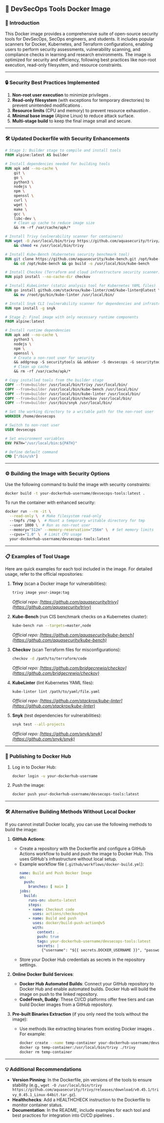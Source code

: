 ## 🐳 **DevSecOps Tools Docker Image**

### 📖 **Introduction**
This Docker image provides a comprehensive suite of open-source security tools for DevSecOps, SecOps engineers, and students. It includes popular scanners for Docker, Kubernetes, and Terraform configurations, enabling users to perform security assessments, vulnerability scanning, and compliance checks in learning and research environments. The image is optimized for security and efficiency, following best practices like non-root execution, read-only filesystem, and resource constraints.

---

### 🔒 **Security Best Practices Implemented**
1.  **Non-root user execution** to minimize privileges .
2.  **Read-only filesystem** (with exceptions for temporary directories) to prevent unintended modifications .
3.  **Resource limits** (CPU and memory) to prevent resource exhaustion .
4.  **Minimal base image** (Alpine Linux) to reduce attack surface.
5.  **Multi-stage build** to keep the final image small and secure.

---

### 🛠 **Updated Dockerfile with Security Enhancements**
```dockerfile
# Stage 1: Builder stage to compile and install tools
FROM alpine:latest AS builder

# Install dependencies needed for building tools
RUN apk add --no-cache \
    git \
    go \
    python3 \
    nodejs \
    npm \
    openssl \
    curl \
    wget \
    make \
    gcc \
    libc-dev \
    # Clean up cache to reduce image size
    && rm -rf /var/cache/apk/*

# Install Trivy (vulnerability scanner for containers)
RUN wget -O /usr/local/bin/trivy https://github.com/aquasecurity/trivy/releases/latest/download/trivy_linux_64bit \
    && chmod +x /usr/local/bin/trivy

# Install Kube-Bench (Kubernetes security benchmark tool)
RUN git clone https://github.com/aquasecurity/kube-bench.git /opt/kube-bench \
    && cd /opt/kube-bench && go build -o /usr/local/bin/kube-bench

# Install Checkov (Terraform and cloud infrastructure security scanner)
RUN pip3 install --no-cache-dir checkov

# Install KubeLinter (static analysis tool for Kubernetes YAML files)
RUN go install github.com/stackrox/kube-linter/cmd/kube-linter@latest \
    && mv /root/go/bin/kube-linter /usr/local/bin/

# Install Snyk CLI (vulnerability scanner for dependencies and infrastructure)
RUN npm install -g snyk

# Stage 2: Final image with only necessary runtime components
FROM alpine:latest

# Install runtime dependencies
RUN apk add --no-cache \
    python3 \
    nodejs \
    npm \
    openssl \
    # Create a non-root user for security 
    && addgroup -S securitytools && adduser -S devsecops -G securitytools -u 1000 \
    # Clean up cache
    && rm -rf /var/cache/apk/*

# Copy installed tools from the builder stage
COPY --from=builder /usr/local/bin/trivy /usr/local/bin/
COPY --from=builder /usr/local/bin/kube-bench /usr/local/bin/
COPY --from=builder /usr/local/bin/kube-linter /usr/local/bin/
COPY --from=builder /usr/local/bin/checkov /usr/local/bin/
COPY --from=builder /usr/bin/snyk /usr/local/bin/

# Set the working directory to a writable path for the non-root user
WORKDIR /home/devsecops

# Switch to non-root user 
USER devsecops

# Set environment variables
ENV PATH="/usr/local/bin:${PATH}"

# Define default command
CMD ["/bin/sh"]
```

---

### ⚙ **Building the Image with Security Options**
Use the following command to build the image with security constraints:
```bash
docker build -t your-dockerhub-username/devsecops-tools:latest .
```

To run the container with enhanced security:
```bash
docker run --rm -it \
  --read-only \  # Make filesystem read-only 
  --tmpfs /tmp \  # Mount a temporary writable directory for tmp
  --user 1000 \  # Run as non-root user 
  --memory="512m" --memory-reservation="256m" \  # Set memory limits 
  --cpus="1.0" \  # Limit CPU usage 
  your-dockerhub-username/devsecops-tools:latest
```

---

### 📋 **Examples of Tool Usage**
Here are quick examples for each tool included in the image. For detailed usage, refer to the official repositories:

1.  **Trivy** (scan a Docker image for vulnerabilities):
    ```bash
    trivy image your-image:tag
    ```
    *Official repo: [https://github.com/aquasecurity/trivy](https://github.com/aquasecurity/trivy)*

2.  **Kube-Bench** (run CIS benchmark checks on a Kubernetes cluster):
    ```bash
    kube-bench run --targets=master,node
    ```
    *Official repo: [https://github.com/aquasecurity/kube-bench](https://github.com/aquasecurity/kube-bench)*

3.  **Checkov** (scan Terraform files for misconfigurations):
    ```bash
    checkov -d /path/to/terraform/code
    ```
    *Official repo: [https://github.com/bridgecrewio/checkov](https://github.com/bridgecrewio/checkov)*

4.  **KubeLinter** (lint Kubernetes YAML files):
    ```bash
    kube-linter lint /path/to/yaml/file.yaml
    ```
    *Official repo: [https://github.com/stackrox/kube-linter](https://github.com/stackrox/kube-linter)*

5.  **Snyk** (test dependencies for vulnerabilities):
    ```bash
    snyk test --all-projects
    ```
    *Official repo: [https://github.com/snyk/snyk](https://github.com/snyk/snyk)*

---

### 🚀 **Publishing to Docker Hub**
1.  Log in to Docker Hub:
    ```bash
    docker login -u your-dockerhub-username
    ```
2.  Push the image:
    ```bash
    docker push your-dockerhub-username/devsecops-tools:latest
    ```

---

### 🛠 **Alternative Building Methods Without Local Docker**
If you cannot install Docker locally, you can use the following methods to build the image:

1.  **GitHub Actions**: 
    -   Create a repository with the Dockerfile and configure a GitHub Actions workflow to build and push the image to Docker Hub. This uses GitHub's infrastructure without local setup.
    -   Example workflow file (`.github/workflows/docker-build.yml`):
        ```yaml
        name: Build and Push Docker Image
        on:
          push:
            branches: [ main ]
        jobs:
          build:
            runs-on: ubuntu-latest
            steps:
            - name: Checkout code
              uses: actions/checkout@v4
            - name: Build and push
              uses: docker/build-push-action@v5
              with:
                context: .
                push: true
                tags: your-dockerhub-username/devsecops-tools:latest
                secrets: |
                  {"username": "${{ secrets.DOCKER_USERNAME }}", "password": "${{ secrets.DOCKER_PASSWORD }}"}
        ```
    -   Store your Docker Hub credentials as secrets in the repository settings.

2.  **Online Docker Build Services**:
    -   **Docker Hub Automated Builds**: Connect your GitHub repository to Docker Hub and enable automated builds. Docker Hub will build the image on push to the linked repository.
    -   **CodeFresh, Buddy**: These CI/CD platforms offer free tiers and can build Docker images from a GitHub repository.

3.  **Pre-built Binaries Extraction** (if you only need the tools without the image):
    -   Use methods like extracting binaries from existing Docker images . For example:
        ```bash
        docker create --name temp-container your-dockerhub-username/devsecops-tools:latest
        docker cp temp-container:/usr/local/bin/trivy ./trivy
        docker rm temp-container
        ```

---

### 💡 **Additional Recommendations**
-   **Version Pinning**: In the Dockerfile, pin versions of the tools to ensure stability (e.g., `wget -O /usr/local/bin/trivy https://github.com/aquasecurity/trivy/releases/download/v0.45.1/trivy_0.45.1_Linux-64bit.tar.gz`).
-   **Healthchecks**: Add a HEALTHCHECK instruction to the Dockerfile to monitor container status.
-   **Documentation**: In the README, include examples for each tool and best practices for integration into CI/CD pipelines .
